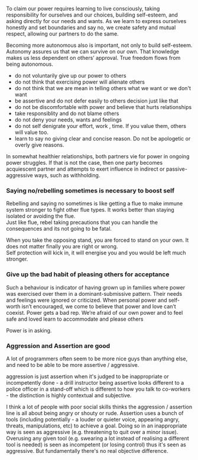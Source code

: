 

To claim our power requires learning to live consciously, taking responsibility for ourselves and our choices, building self-esteem, and asking directly for our needs and wants. As we learn to express ourselves honestly and set boundaries and say no, we create safety and mutual respect, allowing our partners to do the same.

Becoming more autonomous also is important, not only to build self-esteem. Autonomy assures us that we can survive on our own. That knowledge makes us less dependent on others’ approval. True freedom flows from being autonomous.  

- do not voluntarily give up our power to others
- do not think that exercising power will alienate others  
- do not think that we are mean in telling others what we want or we don't want
- be assertive and do not defer easily to others decision just like that
- do not be discomfortable with power and believe that hurts relationships  
- take responsiblity and do not blame others 
- do not deny your needs, wants and feelings
- do not self denigrate your effort, work , time. If you value them, others will value too. 
- learn to say no giving clear and concise reason. Do not be apologetic or overly give reasons. 

In somewhat healthier relationships, both partners vie for power in ongoing power struggles. If that is not the case, then one party becomes acquiescent partner and attempts to exert influence in indirect or passive-aggressive ways, such as withholding. 

### Saying no/rebelling sometimes is necessary to boost self
Rebelling and saying no sometimes is like getting a flue to make immune system stronger to fight other flue types. It works better than staying isolated or avoiding the flue.   
Just like flue, rebel taking precautions that you can handle the consequences and its not going to be fatal.  

When you take the opposing stand, you are forced to stand on your own. It does not matter finally you are right or wrong.  
Self protection  will kick in, it will energise you and you would be left much stronger.  

### Give up the bad habit of pleasing others for acceptance
Such a behaviour is indicator of having grown up in families where power was exercised over them in a dominant-submissive pattern. Their needs and feelings were ignored or criticized. When personal power and self-worth isn’t encouraged, we come to believe that power and love can’t coexist. Power gets a bad rep. We’re afraid of our own power and to feel safe and loved learn to accommodate and please others

Power is in asking. 

### Aggression and Assertion are good  

A lot of programmers often seem to be more nice guys than anything else, and need to be able to be more assertive / aggressive.  

aggression is just assertion when it's judged to be inappropriate or incompetently done - a drill instructor being assertive looks different to a police officer in a stand-off which is different to how you talk to co-workers - the distinction is highly contextual and subjective.  

I think a lot of people with poor social skills thinks the aggression / assertion line is all about being angry or shouty or rude. Assertion uses a bunch of tools (including potentially - a louder or quieter voice, appearing angry, threats, manipulations, etc) to achieve a goal. Doing so in an inappropriate way is seen as aggressive (e.g. threatening to quit over a minor issue). Overusing any given tool (e.g. swearing a lot instead of realising a different tool is needed) is seen as incompetent (or losing control) thus it's seen as aggressive. But fundamentally there's no real objective difference.

